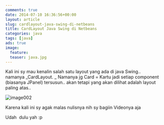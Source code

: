 ```yaml
---
comments: true
date: 2014-07-10 16:36:56+00:00
layout: article
slug: cardlayout-java-swing-di-netbeans
title: CardLayout Java Swing di Netbeans
categories: java
tags: [java]
ads: true
image:
  feature:
  teaser: java.jpg
---
```


Kali ini sy mau kenalin salah satu layout yang ada di java Swing.. namanya _CardLayout. _ Namanya jg Card = Kartu jadi setiap component (biasanya JPanel) tersusun.. akan tetapi yang akan dilihat adalah layout paling atas..

![image002](http://i65.tinypic.com/173hab.jpg)



Karena kali ini sy agak malas nulisnya nih sy bagiin Videonya aja



Udah  dulu yah :p
